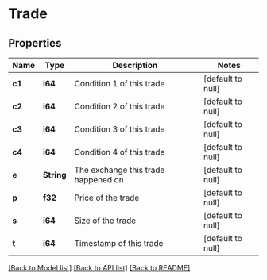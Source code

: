 # Trade

## Properties
Name | Type | Description | Notes
------------ | ------------- | ------------- | -------------
**c1** | **i64** | Condition 1 of this trade | [default to null]
**c2** | **i64** | Condition 2 of this trade | [default to null]
**c3** | **i64** | Condition 3 of this trade | [default to null]
**c4** | **i64** | Condition 4 of this trade | [default to null]
**e** | **String** | The exchange this trade happened on | [default to null]
**p** | **f32** | Price of the trade | [default to null]
**s** | **i64** | Size of the trade | [default to null]
**t** | **i64** | Timestamp of this trade | [default to null]

[[Back to Model list]](../README.md#documentation-for-models) [[Back to API list]](../README.md#documentation-for-api-endpoints) [[Back to README]](../README.md)

